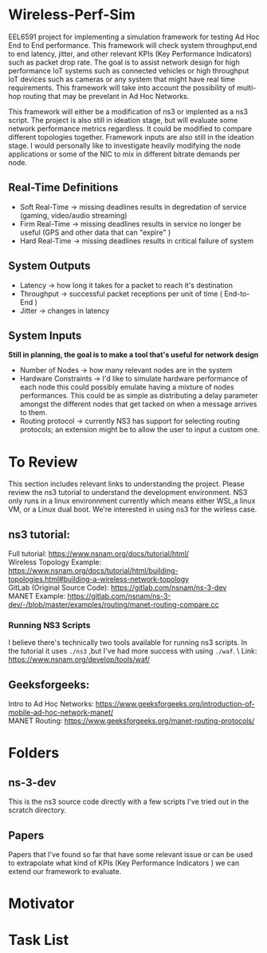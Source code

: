 # Wireless-Perf-Sim
EEL6591 project for implementing a simulation framework for testing Ad Hoc End to End performance. This framework will check system throughput,end to end latency, jitter, and other relevant KPIs (Key Performance Indicators) such as packet drop rate. The goal is to assist network design for high performance IoT systems such as connected vehicles or high throughput IoT devices such as cameras or any system that might have real time requirements. This framework will take into account the possibility of multi-hop routing that may be prevelant in Ad Hoc Networks. 

This framework will either be a modification of ns3 or implented as a ns3 script. The project is also still in ideation stage, but will evaluate some network performance metrics regardless. It could be modified to compare different topologies together. Framework inputs are also still in the ideation stage. I would personally like to investigate heavily modifying the node applications or some of the NIC to mix in different bitrate demands per node.

## Real-Time Definitions
* Soft Real-Time -> missing deadlines results in degredation of service (gaming, video/audio streaming) 
* Firm  Real-Time -> missing deadlines results in service no longer be useful (GPS and other data that can "expire" ) 
* Hard Real-Time -> missing deadlines results in critical failure of system 

## System Outputs 
* Latency -> how long it takes for a packet to reach it's destination 
* Throughput -> successful packet receptions per unit of time ( End-to-End ) 
* Jitter -> changes in latency 

## System Inputs
**Still in planning, the goal is to make a tool that's useful for network design** 
* Number of Nodes -> how many relevant nodes are in the system 
* Hardware Constraints -> I'd like to simulate hardware performance of each node 
this could possibly emulate having a mixture of nodes performances. This could be as simple as distributing a delay parameter amongst the different nodes that get tacked on when a message arrives to them. 
* Routing protocol -> currently NS3 has support for selecting routing protocols; an extension might be to allow the user to input a custom one. 
                       

# To Review 
This section includes relevant links to understanding the project. Please review the ns3 tutorial to understand the development environment. NS3 only runs in a linux environnment currently which means either WSL,a linux VM, or a Linux dual boot. We're interested in using ns3 for the wirless case. 

## ns3 tutorial: 
Full tutorial: https://www.nsnam.org/docs/tutorial/html/ \
Wireless Topology Example: https://www.nsnam.org/docs/tutorial/html/building-topologies.html#building-a-wireless-network-topology \
GitLab (Original Source Code): https://gitlab.com/nsnam/ns-3-dev \
MANET Example: https://gitlab.com/nsnam/ns-3-dev/-/blob/master/examples/routing/manet-routing-compare.cc

### Running NS3 Scripts
I believe there's technically two tools available for running ns3 scripts. In the tutorial it uses ``` ./ns3 ``` ,but I've had more success with using ``` ./waf ```.  \ 
Link: https://www.nsnam.org/develop/tools/waf/

## Geeksforgeeks: 
Intro to Ad Hoc Networks: https://www.geeksforgeeks.org/introduction-of-mobile-ad-hoc-network-manet/ \
MANET Routing: https://www.geeksforgeeks.org/manet-routing-protocols/

# Folders 
## ns-3-dev
This is the ns3 source code directly with a few scripts I've tried out in the scratch directory. 

## Papers
Papers that I've found so far that have some relevant issue or can be used to extrapolate what kind of KPIs (Key Performance Indicators ) we can extend our framework to evaluate. 

# Motivator
# Task List
